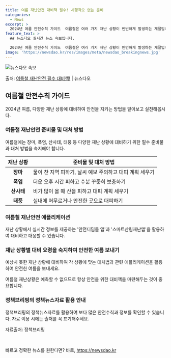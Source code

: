 ```yaml
---
title: 여름 재난안전 대비책 필수! 시행착오 없는 준비
categories:
  - News
excerpt: >
  2024년 여름 안전수칙 가이드  여름철은 여러 가지 재난 상황이 빈번하게 발생하는 계절입니다. 이번 블로그…
feature_text: >
  ## 뉴스다오 실시간 뉴스 속보입니다.

  2024년 여름 안전수칙 가이드  여름철은 여러 가지 재난 상황이 빈번하게 발생하는 계절입니다. 이번 블로그…
image: 'https://newsdao.kr/res/images/meta/newsdao_breakingnews.jpg'
---
```


![뉴스다오 속보](https://newsdao.kr/res/images/meta/newsdao_breakingnews.jpg)

<p>출처: <a href="https://newsdao.kr/4442" rel="dofollow">여름철 재난안전 필수 대비책!</a> | 뉴스다오</p>

<h2 data-ke-size="size26">여름철 안전수칙 가이드</h2>
<p data-ke-size="size16">2024년 여름, 다양한 재난 상황에 대비하여 안전을 지키는 방법을 알아보고 실천해봅시다.</p>

<h3>여름철 재난안전 준비물 및 대처 방법</h3>
<p data-ke-size="size16">여름철에는 장마, 폭염, 산사태, 태풍 등 다양한 재난 상황에 대비하기 위한 필수 준비물과 대처 방법을 숙지해야 합니다.</p>

<table>
<thead>
<tr>
<th>재난 상황</th>
<th>준비물 및 대처 방법</th>
</tr>
</thead>
<tbody>
<tr>
<td style="text-align: center; height: 17px;"><b>장마</b></td>
<td>물이 찬 지역 피하기, 날씨 예보 주의하고 대피 계획 세우기</td>
</tr>
<tr>
<td style="text-align: center; height: 17px;"><b>폭염</b></td>
<td>더운 오후 시간 피하고 수분 꾸준히 보충하기</td>
</tr>
<tr>
<td style="text-align: center; height: 17px;"><b>산사태</b></td>
<td>비가 많이 올 때 산을 피하고 대피 계획 세우기</td>
</tr>
<tr>
<td style="text-align: center; height: 17px;"><b>태풍</b></td>
<td>실내에 머무르거나 안전한 곳으로 대피하기</td>
</tr>
</tbody>
</table>

<h3>여름철 재난안전 애플리케이션</h3>
<p data-ke-size="size16">재난 상황에서 실시간 정보를 제공하는 '안전디딤돌 앱'과 '스마트산림재난앱'을 활용하여 대비하고 대응할 수 있습니다.</p>

<h3>재난 상황별 대비 요령을 숙지하여 안전한 여름 보내기</h3>
<p data-ke-size="size16">예상치 못한 재난 상황에 대비하여 각 상황에 맞는 대처법과 관련 애플리케이션을 활용하여 안전한 여름을 보내세요.</p>

<p data-ke-size="size16">여름철 재난상황은 예측할 수 없으므로 항상 안전을 위한 대비책을 마련해두는 것이 중요합니다.</p>

<h3>정책브리핑의 정책뉴스자료 활용 안내</h3>
<p data-ke-size="size16">정책브리핑의 정책뉴스자료를 활용하여 보다 많은 안전수칙과 정보를 확인할 수 있습니다. 자료 이용 시에는 출처를 꼭 표기해주세요.</p>
<p data-ke-size="size16">자료출처: 정책브리핑 </p>

<p data-ke-size="size16">&nbsp;</p> 

빠르고 정확한 뉴스를 원한다면? 바로, <a href="https://newsdao.kr" rel="dofollow">https://newsdao.kr</a>


    
